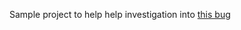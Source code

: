 Sample project to help help investigation into [this bug](https://github.com/vimeo/psalm/issues/6270)
